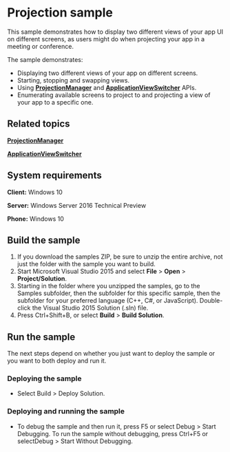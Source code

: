 <!---
  category: Navigation
  samplefwlink: http://go.microsoft.com/fwlink/p/?LinkId=620587&clcid=0x409
--->

# Projection sample

This sample demonstrates how to display two different views of your app UI on different screens, as users might do when projecting your app in a meeting or conference.

The sample demonstrates:

-  Displaying two different views of your app on different screens.
-  Starting, stopping and swapping views.
-  Using [**ProjectionManager**](http://msdn.microsoft.com/library/windows/apps/dn281126) and [**ApplicationViewSwitcher**](http://msdn.microsoft.com/library/windows/apps/dn281094) APIs.
-  Enumerating available screens to project to and projecting a view of your app to a specific one.

## Related topics

[**ProjectionManager**](http://msdn.microsoft.com/library/windows/apps/dn281126)

[**ApplicationViewSwitcher**](http://msdn.microsoft.com/library/windows/apps/dn281094)

## System requirements

**Client:** Windows 10

**Server:** Windows Server 2016 Technical Preview

**Phone:**  Windows 10

## Build the sample

1. If you download the samples ZIP, be sure to unzip the entire archive, not just the folder with the sample you want to build. 
2. Start Microsoft Visual Studio 2015 and select **File** \> **Open** \> **Project/Solution**.
3. Starting in the folder where you unzipped the samples, go to the Samples subfolder, then the subfolder for this specific sample, then the subfolder for your preferred language (C++, C#, or JavaScript). Double-click the Visual Studio 2015 Solution (.sln) file.
4. Press Ctrl+Shift+B, or select **Build** \> **Build Solution**.

## Run the sample

The next steps depend on whether you just want to deploy the sample or you want to both deploy and run it.

### Deploying the sample

- Select Build > Deploy Solution. 

### Deploying and running the sample

- To debug the sample and then run it, press F5 or select Debug >  Start Debugging. To run the sample without debugging, press Ctrl+F5 or selectDebug > Start Without Debugging.
